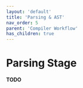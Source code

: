 ```yaml
---
layout: 'default'
title: 'Parsing & AST'
nav_order: 5
parent: 'Compiler Workflow'
has_children: true
---
```


# Parsing Stage

__TODO__
<div class="nav-btn-block">
    
    
</div>
